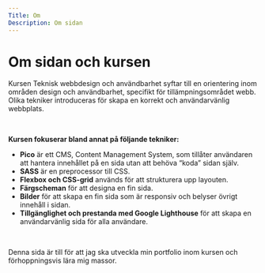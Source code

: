 ```yaml
---
Title: Om
Description: Om sidan
---
```


Om sidan och kursen
==========================

Kursen Teknisk webbdesign och användbarhet syftar till en orientering inom områden design och användbarhet, specifikt för tillämpningsområdet webb. Olika tekniker introduceras för skapa en korrekt och användarvänlig webbplats.

&nbsp;  

**Kursen fokuserar bland annat på följande tekniker:**
* **Pico** är ett CMS, Content Management System, som tillåter användaren att hantera innehållet på en sida utan att behöva “koda” sidan själv.
* **SASS** är en preprocessor till CSS.
* **Flexbox och CSS-grid** används för att strukturera upp layouten.
* **Färgscheman** för att designa en fin sida.
* **Bilder** för att skapa en fin sida som är responsiv och belyser övrigt innehåll i sidan.
* **Tillgänglighet och prestanda med Google Lighthouse** för att skapa en användarvänlig sida för alla användare.  

&nbsp;  

Denna sida är till för att jag ska utveckla min portfolio inom kursen och förhoppningsvis lära mig massor.